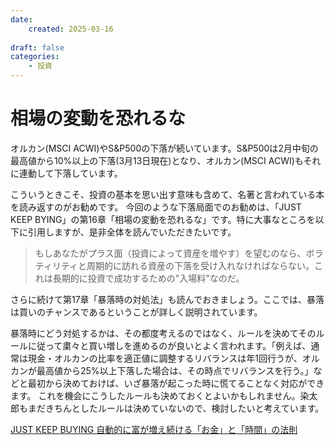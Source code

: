 ```yaml
---
date:
    created: 2025-03-16
    
draft: false
categories:
    - 投資
---
```


# 相場の変動を恐れるな

オルカン(MSCI ACWI)やS&P500の下落が続いています。S&P500は2月中旬の最高値から10%以上の下落(3月13日現在)となり、オルカン(MSCI ACWI)もそれに連動して下落しています。
<!-- more -->
こういうときこそ、投資の基本を思い出す意味も含めて、名著と言われている本を読み返すのがお勧めです。
今回のような下落局面でのお勧めは、「JUST KEEP BYING」の第16章「相場の変動を恐れるな」です。特に大事なところを以下に引用しますが、是非全体を読んでいただきたいです。

>もしあなたがプラス面（投資によって資産を増やす）を望むのなら、ボラティリティと周期的に訪れる資産の下落を受け入れなければならない。これは長期的に投資で成功するための"入場料"なのだ。

さらに続けて第17章「暴落時の対処法」も読んでおきましょう。ここでは、暴落は買いのチャンスであるということが詳しく説明されています。

暴落時にどう対処するかは、その都度考えるのではなく、ルールを決めてそのルールに従って粛々と買い増しを進めるのが良いとよく言われます。「例えば、通常は現金・オルカンの比率を適正値に調整するリバランスは年1回行うが、オルカンが最高値から25%以上下落した場合は、その時点でリバランスを行う。」などと最初から決めておけば、いざ暴落が起こった時に慌てることなく対応ができます。
これを機会にこうしたルールも決めておくとよいかもしれません。染太郎もまだきちんとしたルールは決めていないので、検討したいと考えています。

<a href="//af.moshimo.com/af/c/click?a_id=4900474&amp;p_id=170&amp;pc_id=185&amp;pl_id=4062&amp;url=https%3A%2F%2Fwww.amazon.co.jp%2Fdp%2FB0C36N3V18" rel="nofollow" referrerpolicy="no-referrer-when-downgrade"><img src="https://images-fe.ssl-images-amazon.com/images/I/51h2HFZQ4nL._SL75_.jpg" alt="" style="border: none;"><br>JUST KEEP BUYING 自動的に富が増え続ける「お金」と「時間」の法則</a><img src="//i.moshimo.com/af/i/impression?a_id=4900474&amp;p_id=170&amp;pc_id=185&amp;pl_id=4062" alt="" loading="lazy" width="1" height="1" style="border: none;">
